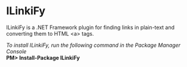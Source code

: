 # ILinkiFy
ILinkiFy is a .NET Framework plugin for finding links in plain-text and converting them to HTML &lt;a> tags.
</br>

<i>To install ILinkiFy, run the following command in the Package Manager Console</i>
</br>
<b>PM> Install-Package ILinkiFy</b>
